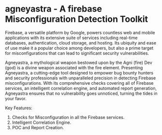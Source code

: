 # agneyastra - A firebase Misconfiguration Detection Toolkit

Firebase, a versatile platform by Google, powers countless web and mobile applications with its extensive suite of services including real-time databases, authentication, cloud storage, and hosting. Its ubiquity and ease of use make it a popular choice among developers, but also a prime target for misconfigurations that can lead to significant security vulnerabilities.

Agneyastra, a mythological weapon bestowed upon by the Agni (fire) Dev (god) is a divine weapon associated with the fire element. Presenting Agneyastra, a cutting-edge tool designed to empower bug bounty hunters and security professionals with unparalleled precision in detecting Firebase misconfigurations. With its comprehensive checks covering all of Firebase services, an intelligent correlation engine, and automated report generation, Agneyastra ensures that no vulnerability goes unnoticed, turning the tides in your favor.

Key Features:

1. Checks for Misconfiguration in all the Firebase services.
2. Intelligent Correlation Engine.
3. POC and Report Creation.